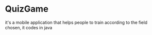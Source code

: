 # QuizGame
it's a mobile application that helps people to train according to the field chosen, it codes in java
